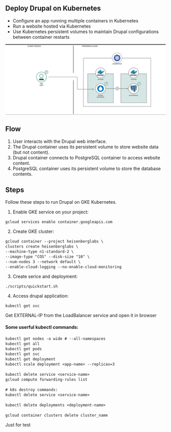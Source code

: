 ## Deploy Drupal on Kubernetes

* Configure an app running multiple containers in Kubernetes
* Run a website hosted via Kubernetes
* Use Kubernetes persistent volumes to maintain Drupal configurations between container restarts

![](images/architecture.png)

## Flow

1. User interacts with the Drupal web interface.
2. The Drupal container uses its persistent volume to store website data (but not content).
3. Drupal container connects to PostgreSQL container to access website content.
4. PostgreSQL container uses its persistent volume to store the database contents.

## Steps

Follow these steps to run Drupal on GKE Kubernetes.

1. Enable GKE service on your project:
```
gcloud services enable container.googleapis.com
```

2. Create GKE cluster:
```
gcloud container --project heisenberglabs \
clusters create heisenberglabs \
--machine-type n1-standard-2 \
--image-type "COS" --disk-size "10" \
--num-nodes 3 --network default \
--enable-cloud-logging --no-enable-cloud-monitoring
```

3. Create serice and deployment:
```
./scripts/quickstart.sh
```

4. Access drupal application:
```
kubectl get svc
```
   Get EXTERNAL-IP from the LoadBalancer service and open it in browser

#### Some userful kubectl commands:
```
kubectl get nodes -o wide # --all-namespaces
kubectl get all
kubectl get pods
kubectl get svc
kubectl get deployment
kubectl scale deployment <app-name> --replicas=3

kubectl delete service <service-name>
gcloud compute forwarding-rules list

# k8s destroy commands:
kubectl delete service <service-name>

kubectl delete deployments <deployment-name>

gcloud container clusters delete cluster_name
```



Just for test
